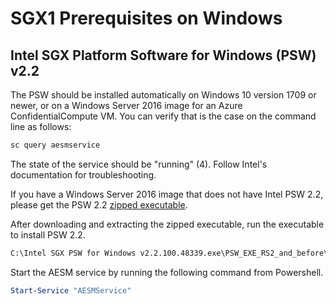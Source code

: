 # SGX1 Prerequisites on Windows

## Intel SGX Platform Software for Windows (PSW) v2.2

The PSW should be installed automatically on Windows 10 version 1709 or newer, or on a Windows Server 2016 image for an Azure ConfidentialCompute VM. You can verify that is the case on the command line as follows:

```cmd
sc query aesmservice
```

The state of the service should be "running" (4). Follow Intel's documentation for troubleshooting.

If you have a Windows Server 2016 image that does not have Intel PSW 2.2, please get the PSW 2.2 [zipped executable](https://oejenkins.blob.core.windows.net/oejenkins/intel_sgx_win_2.2.100.47975_PV.zip).

After downloading and extracting the zipped executable, run the executable to install PSW 2.2.

```cmd
C:\Intel SGX PSW for Windows v2.2.100.48339.exe\PSW_EXE_RS2_and_before\Intel(R)Intel(R)_SGX_Windows_x64_PSW_2.2.100.48339.exe
```

Start the AESM service by running the following command from Powershell.

```powershell
Start-Service "AESMService"
```